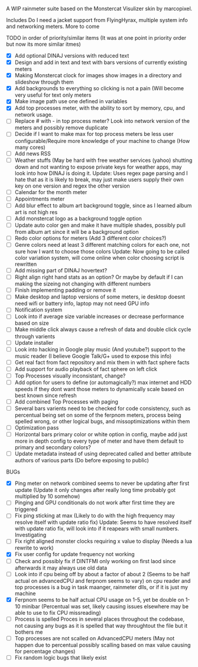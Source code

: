 A WIP rainmeter suite based on the Monstercat Visulizer skin by marcopixel.

Includes Do I need a jacket support from FlyingHyrax, multiple system info and networking meters. More to come

TODO in order of priority/similar items (It was at one point in priority order but now its more similar itmes)
- [X] Add optional DINAJ versions with reduced text
- [X] Design and add in text and text with bars versions of currently existing meters
- [X] Making Monstercat clock for images show images in a directory and slideshow through them
- [X] Add backgrounds to everything so clicking is not a pain (Will become very useful for text only meters
- [X] Make image path use one defined in variables
- [X] Add top processes meter, with the ability to sort by memory, cpu, and network usage.
- [ ] Replace # with - in top process meter? Look into network version of the meters and possibly remove duplicate
- [ ] Decide if I want to make max for top process meters be less user configurable/Require more knowledge of your machine to change (How many cores)
- [ ] Add news RSS
- [ ] Weather stuffs (May be hard with free weather services (yahoo) shutting down and not wanting to expose private keys for weather apps, may look into how DINAJ is doing it. Update: Uses regex page parsing and I hate that as it is likely to break, may just make users supply their own key on one version and regex the other version
- [ ] Calendar for the month meter
- [ ] Appointments meter
- [ ] Add blur effect to album art background toggle, since as I learned album art is not high res
- [ ] Add monstercat logo as a background toggle option
- [ ] Update auto color gen and make it have multiple shades, possibly pull from album art since it will be a background option
- [ ] Redo color options for meters (Add 3 different color choices?)
- [ ] Genre colors need at least 3 different matching colors for each one, not sure how I want to choose those colors Update: Now going to be called color variation system, will come online when color choosing script is rewritten
- [ ] Add missing part of DINAJ hovertext?
- [ ] Right align right hand stats as an option? Or maybe by default if I can making the sizeing not changing with different numbers
- [ ] Finish implementing padding or remove it
- [ ] Make desktop and laptop versions of some meters, ie desktop doesnt need wifi or battery info, laptop may not need GPU info
- [ ] Notification system
- [ ] Look into if average size variable increases or decrease performance based on size
- [ ] Make middle click always cause a refresh of data and double click cycle through varients
- [ ] Update installer
- [ ] Look into hacking in Google play music (And youtube?) support to the music reader (I believe Google Talk/G+ used to expose this info)
- [ ] Get real fact from fact repository and mix them in with fact sphere facts
- [ ] Add support for audio playback of fact sphere on left click
- [ ] Top Processes visually inconsistant, change?
- [ ] Add option for users to define (or automagically?) max internet and HDD speeds if they dont want those meters to dynamically scale based on best known since refresh
- [ ] Add combined Top Processes with paging
- [ ] Several bars varients need to be checked for code consistency, such as percentual being set on some of the ferpnom meters, process being spelled wrong, or other logical bugs, and missoptimizations within them
- [ ] Optimization pass
- [ ] Horizontal bars primary color or white option in config, maybe add just more in depth config to every type of meter and have them default to primary and secondary colors?
- [ ] Update metadata instead of using deprecated called and better attribute authors of various parts (Do before exposing to public)

BUGs
- [X] Ping meter on network combined seems to never be updating after first update (Update it only changes after really long time probably got multiplied by 10 somehow)
- [ ] Pinging and GPU conditionals do not work after first time they are triggered
- [ ] Fix ping sticking at max (Likely to do with the high frequency may resolve itself with update ratio fix) Update: Seems to have resolved itself with update ratio fix, will look into if it reapears with small numbers. Investigating
- [ ] Fix right aligned monster clocks requiring x value to display (Needs a lua rewrite to work)
- [X] Fix user config for update frequency not working
- [ ] Check and possibly fix if DINTFMI only working on first laod since afterwards it may always use old data
- [ ] Look into if cpu being off by about a factor of about 2 (Seems to be half actual on advancedCPU and ferpnom seems to vary) on cpu reader and top processes is a bug in task maanger, rainmeter dlls, or if it is just my machine
- [X] Ferpnom seems to be half actual CPU usage on 1-5, yet be double on 1-10 minibar (Percentual was set, likely causing issues elsewhere may be able to use to fix CPU missreading)
- [ ] Process is spelled Proces in several places throughout the codebase, not causing any bugs as it is spelled that way throughtout the file but it bothers me
- [ ] Top processes are not scalled on AdvancedCPU meters (May not happen due to percentual possibly scalling based on max value causing for percentage changes)
- [ ] Fix random logic bugs that likely exist